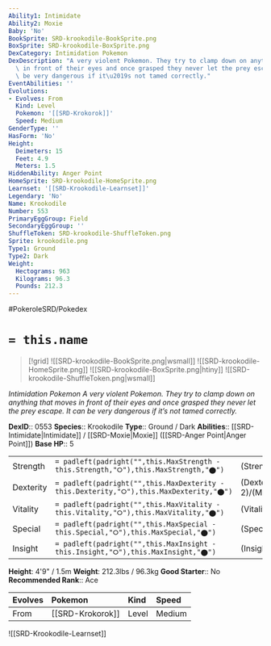 ```yaml
---
Ability1: Intimidate
Ability2: Moxie
Baby: 'No'
BookSprite: SRD-krookodile-BookSprite.png
BoxSprite: SRD-krookodile-BoxSprite.png
DexCategory: Intimidation Pokemon
DexDescription: "A very violent Pokemon. They try to clamp down on anything that moves\
  \ in front of their eyes and once grasped they never let the prey escape. It can\
  \ be very dangerous if it\u2019s not tamed correctly."
EventAbilities: ''
Evolutions:
- Evolves: From
  Kind: Level
  Pokemon: '[[SRD-Krokorok]]'
  Speed: Medium
GenderType: ''
HasForm: 'No'
Height:
  Deimeters: 15
  Feet: 4.9
  Meters: 1.5
HiddenAbility: Anger Point
HomeSprite: SRD-krookodile-HomeSprite.png
Learnset: '[[SRD-Krookodile-Learnset]]'
Legendary: 'No'
Name: Krookodile
Number: 553
PrimaryEggGroup: Field
SecondaryEggGroup: ''
ShuffleToken: SRD-krookodile-ShuffleToken.png
Sprite: krookodile.png
Type1: Ground
Type2: Dark
Weight:
  Hectograms: 963
  Kilograms: 96.3
  Pounds: 212.3
---
```


#PokeroleSRD/Pokedex

# `= this.name`

> [!grid]
> ![[SRD-krookodile-BookSprite.png|wsmall]]
> ![[SRD-krookodile-HomeSprite.png]]
> ![[SRD-krookodile-BoxSprite.png|htiny]]
> ![[SRD-krookodile-ShuffleToken.png|wsmall]]


*Intimidation Pokemon*
*A very violent Pokemon. They try to clamp down on anything that moves in front of their eyes and once grasped they never let the prey escape. It can be very dangerous if it’s not tamed correctly.*

**DexID**:: 0553
**Species**:: Krookodile
**Type**:: Ground / Dark
**Abilities**:: [[SRD-Intimidate|Intimidate]] / [[SRD-Moxie|Moxie]] ([[SRD-Anger Point|Anger Point]])
**Base HP**:: 5

|           |                                                                                        |                                          |
| --------- | -------------------------------------------------------------------------------------- | ---------------------------------------- |
| Strength  | `= padleft(padright("",this.MaxStrength - this.Strength,"⭘"),this.MaxStrength,"⬤")`    | (Strength::3)/(MaxStrength::6)   |
| Dexterity | `= padleft(padright("",this.MaxDexterity - this.Dexterity,"⭘"),this.MaxDexterity,"⬤")` | (Dexterity:: 2)/(MaxDexterity::5) |
| Vitality  | `= padleft(padright("",this.MaxVitality - this.Vitality,"⭘"),this.MaxVitality,"⬤")`    | (Vitality::2)/(MaxVitality::5)   |
| Special   | `= padleft(padright("",this.MaxSpecial - this.Special,"⭘"),this.MaxSpecial,"⬤")`       | (Special::2)/(MaxSpecial::4)     |
| Insight   | `= padleft(padright("",this.MaxInsight - this.Insight,"⭘"),this.MaxInsight,"⬤")`       | (Insight::2)/(MaxInsight::5)     |

**Height**: 4'9" / 1.5m
**Weight**: 212.3lbs / 96.3kg
**Good Starter**:: No
**Recommended Rank**:: Ace

| Evolves   | Pokemon          | Kind   | Speed   |
|:----------|:-----------------|:-------|:--------|
| From      | [[SRD-Krokorok]] | Level  | Medium  |

![[SRD-Krookodile-Learnset]]